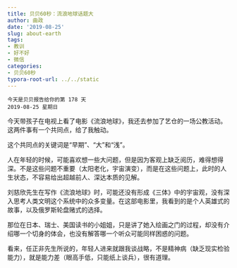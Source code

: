 ```yaml
---
title: 贝贝60秒：流浪地球话题大
author: 曲政
date: '2019-08-25'
slug: about-earth
tags:
- 教训
- 好不好
- 微信
categories:
- 贝贝60秒
typora-root-url: ../../static
---
```


```
今天是贝贝报告给你的第 178 天
2019-08-25 星期日
```

今天带孩子在电视上看了电影《流浪地球》，我还去参加了艺仓的一场公教活动。这两件事有一个共同点，给了我触动。

这个共同点的关键词是“早期”、“大”和“浅”。

人在年轻的时候，可能喜欢想一些大问题，但是因为客观上缺乏阅历，难得想得深。不是这些问题不重要（太阳老化，宇宙演变），而是在这些问题上，此时的人生状态，不容易给出超越前人、深达本质的见解。

刘慈欣先生在写作《流浪地球》时，可能还没有形成《三体》中的宇宙观，没有深入思考人类文明这个系统中的众多变量。在这部电影里，我看到的是个人英雄式的故事，以及俄罗斯轮盘赌式的选择。

那位在日本、瑞士、美国读书的小姐姐，只是讲了她入绘画之门的过程，却没有介绍哪一个切身的体会，也没有解答哪一个听众可能同样困惑的问题。

看来，任正非先生所说的，年轻人进来就跟我谈战略，不是精神病（缺乏现实检验能力），就是能力差（眼高手低，只能纸上谈兵），很有道理。